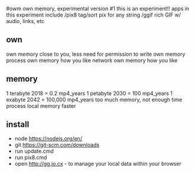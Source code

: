 #owm
own memory, experimental version #1
this is an experiment!!
apps in this experiment include
/pix8 tag/sort pix for any string
/ggif rich GIF w/ audio, links, etc

## own
own memory close to you, less need for permission to write own memory
process own memory how you like
network own memory how you like

## memory
1 terabyte 2018 = 0.2 mp4_years
1 petabyte 2030 = 100 mp4_years
1 exabyte  2042 = 100,000 mp4_years
too much memory, not enough time
process local memory faster

## install
* node https://nodejs.org/en/
* git https://git-scm.com/downloads
* run update.cmd
* run pix8.cmd
* open http://gg.io.cx - to manage your local data within your browser
